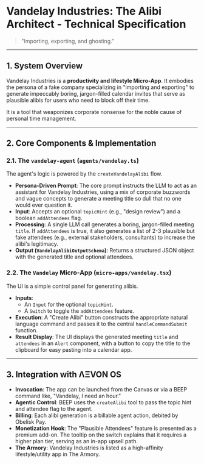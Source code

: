 # Vandelay Industries: The Alibi Architect - Technical Specification

> "Importing, exporting, and ghosting."

---

## 1. System Overview

Vandelay Industries is a **productivity and lifestyle Micro-App**. It embodies the persona of a fake company specializing in "importing and exporting" to generate impeccably boring, jargon-filled calendar invites that serve as plausible alibis for users who need to block off their time.

It is a tool that weaponizes corporate nonsense for the noble cause of personal time management.

---

## 2. Core Components & Implementation

### 2.1. The `vandelay-agent` (`agents/vandelay.ts`)
The agent's logic is powered by the `createVandelayAlibi` flow.
- **Persona-Driven Prompt**: The core prompt instructs the LLM to act as an assistant for Vandelay Industries, using a mix of corporate buzzwords and vague concepts to generate a meeting title so dull that no one would ever question it.
- **Input**: Accepts an optional `topicHint` (e.g., "design review") and a boolean `addAttendees` flag.
- **Processing**: A single LLM call generates a boring, jargon-filled meeting `title`. If `addAttendees` is true, it also generates a list of 2-3 plausible but fake attendees (e.g., external stakeholders, consultants) to increase the alibi's legitimacy.
- **Output (`VandelayAlibiOutputSchema`)**: Returns a structured JSON object with the generated title and optional attendees.

### 2.2. The `Vandelay` Micro-App (`micro-apps/vandelay.tsx`)
The UI is a simple control panel for generating alibis.
- **Inputs**:
  - An `Input` for the optional `topicHint`.
  - A `Switch` to toggle the `addAttendees` feature.
- **Execution**: A "Create Alibi" button constructs the appropriate natural language command and passes it to the central `handleCommandSubmit` function.
- **Result Display**: The UI displays the generated meeting `title` and `attendees` in an `Alert` component, with a button to copy the title to the clipboard for easy pasting into a calendar app.

---

## 3. Integration with ΛΞVON OS

- **Invocation**: The app can be launched from the Canvas or via a BEEP command like, "Vandelay, I need an hour."
- **Agentic Control**: BEEP uses the `createAlibi` tool to pass the topic hint and attendee flag to the agent.
- **Billing**: Each alibi generation is a billable agent action, debited by Obelisk Pay.
- **Monetization Hook**: The "Plausible Attendees" feature is presented as a premium add-on. The tooltip on the switch explains that it requires a higher plan tier, serving as an in-app upsell path.
- **The Armory**: Vandelay Industries is listed as a high-affinity lifestyle/utility app in The Armory.

